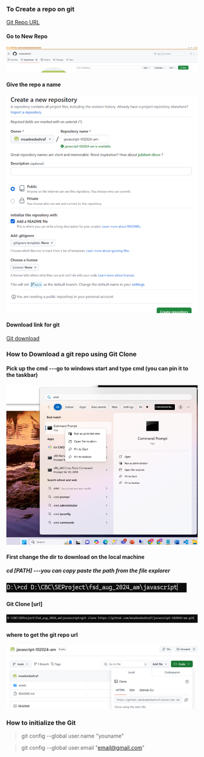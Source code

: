### To Create a repo on git

[Git Repo URL](https://github.com/msadeedashraf?tab=repositories)

#### Go to New Repo
![press New](/assets/create-repo.png)


#### Give the repo a name
![press New](/assets/git-repo-creation.png)



#### Download link for git
[Git download](https://git-scm.com/downloads/win)


### How to Download a git repo using Git Clone

#### Pick up the cmd ---go to windows start and type cmd (you can pin it to the taskbar)
![press New](/assets/start-cmd.png)

#### First change the dir to download on the local machine 
##### cd [PATH] ---you can copy paste the path from the file explorer
![press New](/assets/cd.png)

#### Git Clone [url]
![press New](/assets/git-clone.png)

#### where to get the git repo url
![press New](/assets/clone-url.png)


### How to initialize the  Git

>git config --global user.name "youname"

>git config --global user.email "email@gmail.com"
